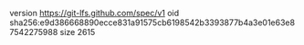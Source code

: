 version https://git-lfs.github.com/spec/v1
oid sha256:e9d386668890ecce831a91575cb6198542b3393877b4a3e01e63e87542275988
size 2615
